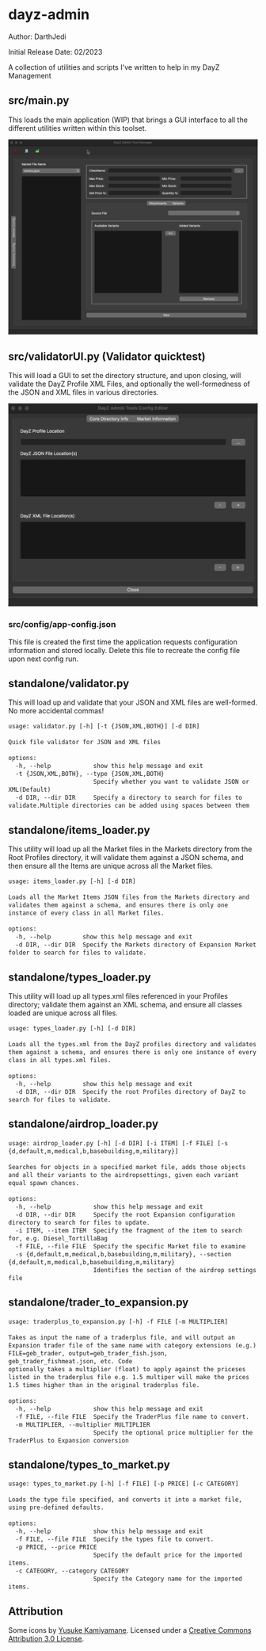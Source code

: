 # dayz-admin
Author: 
    DarthJedi

Initial Release Date: 
    02/2023

A collection of utilities and scripts I've written to help in my DayZ Management
## src/main.py

This loads the main application (WIP) that brings a GUI interface to all the different utilities written within this toolset.

![image_mainUI.jpg](src%2Fconfig%2Fresources%2Fimage_mainUI.jpg)

## src/validatorUI.py (Validator quicktest)

This will load a GUI to set the directory structure, and upon closing, will validate the DayZ Profile XML Files, and optionally the well-formedness of the JSON and XML files in various directories.

![image_configUI.jpg](src%2Fconfig%2Fresources%2Fimage_configUI.jpg)

### src/config/app-config.json

This file is created the first time the application requests configuration information and stored locally.  Delete this file to recreate the config file upon next config run.

## standalone/validator.py

This will load up and validate that your JSON and XML files are well-formed.  No more accidental commas!  

```
usage: validator.py [-h] [-t {JSON,XML,BOTH}] [-d DIR]

Quick file validator for JSON and XML files

options:
  -h, --help            show this help message and exit
  -t {JSON,XML,BOTH}, --type {JSON,XML,BOTH}
                        Specify whether you want to validate JSON or XML(Default)
  -d DIR, --dir DIR     Specify a directory to search for files to validate.Multiple directories can be added using spaces between them
```
## standalone/items_loader.py

This utility will load up all the Market files in the Markets directory from the Root Profiles directory, it will validate them against a JSON schema, and then ensure all the Items are unique across all the Market files.

```
usage: items_loader.py [-h] [-d DIR]

Loads all the Market Items JSON files from the Markets directory and validates them against a schema, and ensures there is only one instance of every class in all Market files.

options:
  -h, --help         show this help message and exit
  -d DIR, --dir DIR  Specify the Markets directory of Expansion Market folder to search for files to validate.

```
## standalone/types_loader.py

This utility will load up all types.xml files referenced in your Profiles directory; validate them against an XML schema, and ensure all classes loaded are unique across all files.

```
usage: types_loader.py [-h] [-d DIR]

Loads all the types.xml from the DayZ profiles directory and validates them against a schema, and ensures there is only one instance of every class in all types.xml files.

options:
  -h, --help         show this help message and exit
  -d DIR, --dir DIR  Specify the root Profiles directory of DayZ to search for files to validate.
```

## standalone/airdrop_loader.py

```
usage: airdrop_loader.py [-h] [-d DIR] [-i ITEM] [-f FILE] [-s {d,default,m,medical,b,basebuilding,m,military}]

Searches for objects in a specified market file, adds those objects and all their variants to the airdropsettings, given each variant equal spawn chances.

options:
  -h, --help            show this help message and exit
  -d DIR, --dir DIR     Specify the root Expansion configuration directory to search for files to update.
  -i ITEM, --item ITEM  Specify the fragment of the item to search for, e.g. Diesel_TortillaBag
  -f FILE, --file FILE  Specify the specific Market file to examine
  -s {d,default,m,medical,b,basebuilding,m,military}, --section {d,default,m,medical,b,basebuilding,m,military}
                        Identifies the section of the airdrop settings file

```
## standalone/trader_to_expansion.py

```
usage: traderplus_to_expansion.py [-h] -f FILE [-m MULTIPLIER]

Takes as input the name of a traderplus file, and will output an Expansion trader file of the same name with category extensions (e.g.) FILE=geb_trader, output=geb_trader_fish.json, geb_trader_fishmeat.json, etc. Code
optionally takes a multiplier (float) to apply against the priceses listed in the traderplus file e.g. 1.5 multiper will make the prices 1.5 times higher than in the original traderplus file.

options:
  -h, --help            show this help message and exit
  -f FILE, --file FILE  Specify the TraderPlus file name to convert.
  -m MULTIPLIER, --multiplier MULTIPLIER
                        Specify the optional price multiplier for the TraderPlus to Expansion conversion

```

## standalone/types_to_market.py
```
usage: types_to_market.py [-h] [-f FILE] [-p PRICE] [-c CATEGORY]

Loads the type file specified, and converts it into a market file, using pre-defined defaults.

options:
  -h, --help            show this help message and exit
  -f FILE, --file FILE  Specify the types file to convert.
  -p PRICE, --price PRICE
                        Specify the default price for the imported items.
  -c CATEGORY, --category CATEGORY
                        Specify the Category name for the imported items.
```
## Attribution

Some icons by [Yusuke Kamiyamane](http://p.yusukekamiyamane.com/). Licensed under a [Creative Commons Attribution 3.0 License](http://creativecommons.org/licenses/by/3.0/).
